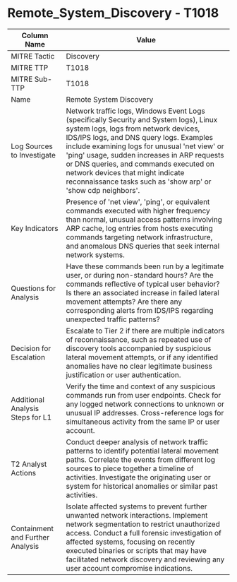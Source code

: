 # Remote_System_Discovery - T1018

| Column Name | Value |
|-------------|-------|
| MITRE Tactic | Discovery |
| MITRE TTP | T1018 |
| MITRE Sub-TTP | T1018 |
| Name | Remote System Discovery |
| Log Sources to Investigate | Network traffic logs, Windows Event Logs (specifically Security and System logs), Linux system logs, logs from network devices, IDS/IPS logs, and DNS query logs. Examples include examining logs for unusual 'net view' or 'ping' usage, sudden increases in ARP requests or DNS queries, and commands executed on network devices that might indicate reconnaissance tasks such as 'show arp' or 'show cdp neighbors'. |
| Key Indicators | Presence of 'net view', 'ping', or equivalent commands executed with higher frequency than normal, unusual access patterns involving ARP cache, log entries from hosts executing commands targeting network infrastructure, and anomalous DNS queries that seek internal network systems. |
| Questions for Analysis | Have these commands been run by a legitimate user, or during non-standard hours? Are the commands reflective of typical user behavior? Is there an associated increase in failed lateral movement attempts? Are there any corresponding alerts from IDS/IPS regarding unexpected traffic patterns? |
| Decision for Escalation | Escalate to Tier 2 if there are multiple indicators of reconnaissance, such as repeated use of discovery tools accompanied by suspicious lateral movement attempts, or if any identified anomalies have no clear legitimate business justification or user authentication. |
| Additional Analysis Steps for L1 | Verify the time and context of any suspicious commands run from user endpoints. Check for any logged network connections to unknown or unusual IP addresses. Cross-reference logs for simultaneous activity from the same IP or user account. |
| T2 Analyst Actions | Conduct deeper analysis of network traffic patterns to identify potential lateral movement paths. Correlate the events from different log sources to piece together a timeline of activities. Investigate the originating user or system for historical anomalies or similar past activities. |
| Containment and Further Analysis | Isolate affected systems to prevent further unwanted network interactions. Implement network segmentation to restrict unauthorized access. Conduct a full forensic investigation of affected systems, focusing on recently executed binaries or scripts that may have facilitated network discovery and reviewing any user account compromise indications. |
